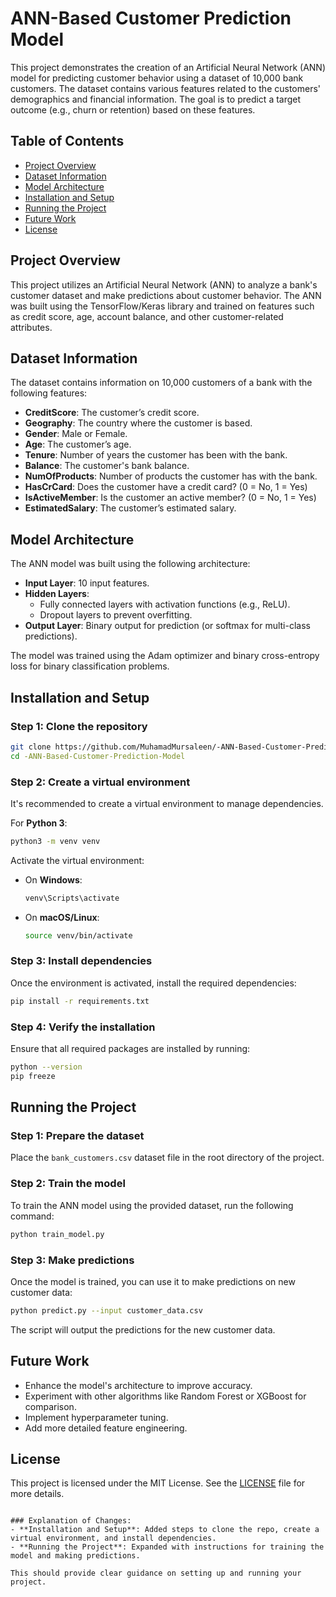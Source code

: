 
# ANN-Based Customer Prediction Model

This project demonstrates the creation of an Artificial Neural Network (ANN) model for predicting customer behavior using a dataset of 10,000 bank customers. The dataset contains various features related to the customers' demographics and financial information. The goal is to predict a target outcome (e.g., churn or retention) based on these features.

## Table of Contents
- [Project Overview](#project-overview)
- [Dataset Information](#dataset-information)
- [Model Architecture](#model-architecture)
- [Installation and Setup](#installation-and-setup)
- [Running the Project](#running-the-project)
- [Future Work](#future-work)
- [License](#license)

## Project Overview
This project utilizes an Artificial Neural Network (ANN) to analyze a bank's customer dataset and make predictions about customer behavior. The ANN was built using the TensorFlow/Keras library and trained on features such as credit score, age, account balance, and other customer-related attributes.

## Dataset Information
The dataset contains information on 10,000 customers of a bank with the following features:

- **CreditScore**: The customer’s credit score.
- **Geography**: The country where the customer is based.
- **Gender**: Male or Female.
- **Age**: The customer’s age.
- **Tenure**: Number of years the customer has been with the bank.
- **Balance**: The customer's bank balance.
- **NumOfProducts**: Number of products the customer has with the bank.
- **HasCrCard**: Does the customer have a credit card? (0 = No, 1 = Yes)
- **IsActiveMember**: Is the customer an active member? (0 = No, 1 = Yes)
- **EstimatedSalary**: The customer’s estimated salary.

## Model Architecture
The ANN model was built using the following architecture:

- **Input Layer**: 10 input features.
- **Hidden Layers**: 
  - Fully connected layers with activation functions (e.g., ReLU).
  - Dropout layers to prevent overfitting.
- **Output Layer**: Binary output for prediction (or softmax for multi-class predictions).

The model was trained using the Adam optimizer and binary cross-entropy loss for binary classification problems.

## Installation and Setup

### Step 1: Clone the repository
```bash
git clone https://github.com/MuhamadMursaleen/-ANN-Based-Customer-Prediction-Model.git
cd -ANN-Based-Customer-Prediction-Model
```

### Step 2: Create a virtual environment
It's recommended to create a virtual environment to manage dependencies.

For **Python 3**:
```bash
python3 -m venv venv
```

Activate the virtual environment:
- On **Windows**:
  ```bash
  venv\Scripts\activate
  ```
- On **macOS/Linux**:
  ```bash
  source venv/bin/activate
  ```

### Step 3: Install dependencies
Once the environment is activated, install the required dependencies:
```bash
pip install -r requirements.txt
```

### Step 4: Verify the installation
Ensure that all required packages are installed by running:
```bash
python --version
pip freeze
```

## Running the Project

### Step 1: Prepare the dataset
Place the `bank_customers.csv` dataset file in the root directory of the project.

### Step 2: Train the model
To train the ANN model using the provided dataset, run the following command:
```bash
python train_model.py
```

### Step 3: Make predictions
Once the model is trained, you can use it to make predictions on new customer data:
```bash
python predict.py --input customer_data.csv
```

The script will output the predictions for the new customer data.


## Future Work
- Enhance the model's architecture to improve accuracy.
- Experiment with other algorithms like Random Forest or XGBoost for comparison.
- Implement hyperparameter tuning.
- Add more detailed feature engineering.

## License
This project is licensed under the MIT License. See the [LICENSE](LICENSE) file for more details.
```

### Explanation of Changes:
- **Installation and Setup**: Added steps to clone the repo, create a virtual environment, and install dependencies.
- **Running the Project**: Expanded with instructions for training the model and making predictions.

This should provide clear guidance on setting up and running your project.
